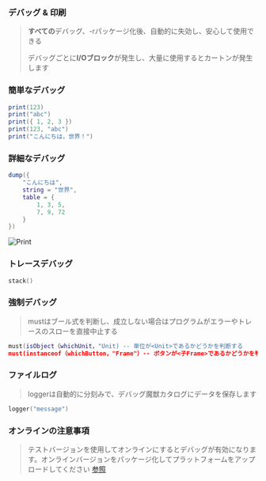 ### デバッグ & 印刷

> **すべての**デバッグ、-rパッケージ化後、自動的に失効し、安心して使用できる
>
> デバッグごとに**I/Oブロック**が発生し、大量に使用するとカートンが発生します

### 簡単なデバッグ

```lua
print(123)
print("abc")
print({ 1, 2, 3 })
print(123, "abc")
print("こんにちは，世界！")
```

### 詳細なデバッグ

```lua
dump({
    "こんにちは",
    string = "世界",
    table = {
        1, 3, 5,
        7, 9, 72
    }
})
```

![Print](https://gitlab.com/h-document/singluar/-/raw/main/images/print.png)

### トレースデバッグ

```lua
stack()
```

### 強制デバッグ

> mustはブール式を判断し、成立しない場合はプログラムがエラーやトレースのスローを直接中止する

```lua
must(isObject（whichUnit，"Unit) -- 単位が<Unit>であるかどうかを判断する
must(instanceof（whichButton，"Frame"）-- ボタンが<子Frame>であるかどうかを判断する
```

### ファイルログ

> loggerは自動的に分刻みで、デバッグ魔獣カタログにデータを保存します

```lua
logger("message")
```

### オンラインの注意事項

> テストバージョンを使用してオンラインにするとデバッグが有効になります。オンラインバージョンをパッケージ化してプラットフォームをアップロードしてください [参照](https://singluar-fans.hunzsig.org/?p=other&n=pt)
